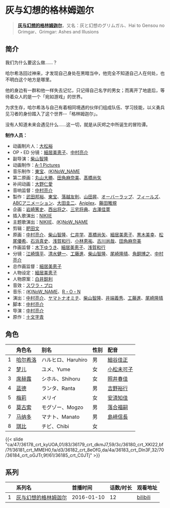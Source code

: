 # 灰与幻想的格林姆迦尔


> <u>**[灰与幻想的格林姆迦尔](https://bgm.tv/subject/148726)**</u>，又名：灰と幻想のグリムガル、Hai to Gensou no Grimgar、Grimgar: Ashes and Illusions

## 简介

我们为什么要这么做……？

哈尔希洛回过神来，才发现自己身处在黑暗当中，他完全不知道自己人在何处，也不明白这个地方是哪里。

他的身边有一群和他一样失去记忆，只记得自己名字的男女；而离开了地底后，等待着众人的是一个「宛如游戏」的世界。

为求生存，哈尔希洛与自己有着相同境遇的伙伴们组成队伍、学习技能，以义勇兵见习者的身份踏入了这个世界--「格林姆迦尔」。

没有人知道未来会遇见什么……这一切，就是从灰烬之中所诞生的冒险谭。

**制作人员：**
- 动画制片人：[大松裕](https://bgm.tv/person/27333)
- OP・ED 分镜：[細居美恵子](https://bgm.tv/person/12049)、[中村亮介](https://bgm.tv/person/3626)
- 副导演：[柴山智隆](https://bgm.tv/person/21180)
- 动画制作：[A-1 Pictures](https://bgm.tv/person/3525)
- 音乐制作：[東宝](https://bgm.tv/person/985)、[(K)NoW_NAME](https://bgm.tv/person/20991)
- 第二原画：[丸山大勝](https://bgm.tv/person/35162)、[田角麻奈美](https://bgm.tv/person/48623)、[髙橋尚矢](https://bgm.tv/person/40887)
- 补间动画：[大野仁愛](https://bgm.tv/person/37592)
- 音响监督：[中村亮介](https://bgm.tv/person/3626)
- 製作：[武田邦裕](https://bgm.tv/person/49948)、[東宝](https://bgm.tv/person/985)、[落越友則](https://bgm.tv/person/39257)、[山田昇](https://bgm.tv/person/38186)、[オーバーラップ](https://bgm.tv/person/8945)、[フィールズ](https://bgm.tv/person/43392)、[ABCアニメーション](https://bgm.tv/person/28583)、[大田圭二](https://bgm.tv/person/40126)、[Aniplex](https://bgm.tv/person/645)、[藤田雅規](https://bgm.tv/person/57803)
- 企画：[岩崎篤史](https://bgm.tv/person/3774)、[西出将之](https://bgm.tv/person/3705)、[三宅将典](https://bgm.tv/person/41510)、[古澤佳寛](https://bgm.tv/person/31643)
- 插入歌演出：[NIKIIE](https://bgm.tv/person/24088)
- 主题歌演出：[NIKIIE](https://bgm.tv/person/24088)、[(K)NoW_NAME](https://bgm.tv/person/20991)
- 剪辑：[肥田文](https://bgm.tv/person/12053)
- 原画：[中村亮介](https://bgm.tv/person/3626)、[柴山智隆](https://bgm.tv/person/21180)、[仁井学](https://bgm.tv/person/21153)、[髙橋尚矢](https://bgm.tv/person/40887)、[細居美恵子](https://bgm.tv/person/12049)、[黒木美幸](https://bgm.tv/person/20236)、[松尾優希](https://bgm.tv/person/44845)、[石浜真史](https://bgm.tv/person/1370)、[浅賀和行](https://bgm.tv/person/15685)、[小林恵祐](https://bgm.tv/person/13576)、[古川尚哉](https://bgm.tv/person/12503)、[田角麻奈美](https://bgm.tv/person/48623)
- 作画监督：[木下ゆうき](https://bgm.tv/person/3184)、[細居美恵子](https://bgm.tv/person/12049)、[浅賀和行](https://bgm.tv/person/15685)
- 分镜：[江崎慎平](https://bgm.tv/person/14444)、[清水健一](https://bgm.tv/person/12968)、[工藤進](https://bgm.tv/person/990)、[柴山智隆](https://bgm.tv/person/21180)、[尾崎隆晴](https://bgm.tv/person/6154)、[角銅博之](https://bgm.tv/person/631)、[中村亮介](https://bgm.tv/person/3626)
- 总作画监督：[細居美恵子](https://bgm.tv/person/12049)
- 人物设定：[細居美恵子](https://bgm.tv/person/12049)
- 人物原案：[白井鋭利](https://bgm.tv/person/19228)
- 音效：[スワラ・プロ](https://bgm.tv/person/2662)
- 音乐：[(K)NoW_NAME](https://bgm.tv/person/20991)、[R・O・N](https://bgm.tv/person/11009)
- 演出：[中村亮介](https://bgm.tv/person/3626)、[ヤマトナオミチ](https://bgm.tv/person/13485)、[柴山智隆](https://bgm.tv/person/21180)、[井端義秀](https://bgm.tv/person/14831)、[工藤進](https://bgm.tv/person/990)、[尾崎隆晴](https://bgm.tv/person/6154)
- 脚本：[中村亮介](https://bgm.tv/person/3626)
- 导演：[中村亮介](https://bgm.tv/person/3626)
- 原作：[十文字青](https://bgm.tv/person/13514)

## 角色

|     |   角色名   |   别名  | 性别 |  配音  |
|:--- |:------  |:----      |:---  |:--   |
| 1 | [哈尔希洛](https://bgm.tv/character/36178) | ハルヒロ、Haruhiro | 男 | [細谷佳正](https://bgm.tv/person/4982) |
| 2 | [梦儿](https://bgm.tv/character/36179) | ユメ、Yume | 女 | [小松未可子](https://bgm.tv/person/7498) |
| 3 | [席赫露](https://bgm.tv/character/36180) | シホル、Shihoru | 女 | [照井春佳](https://bgm.tv/person/13177) |
| 4 | [蓝德](https://bgm.tv/character/36181) | ランタ、Ranta | 男 | [吉野裕行](https://bgm.tv/person/3955) |
| 5 | [梅莉](https://bgm.tv/character/36182) | メリイ | 女 | [安済知佳](https://bgm.tv/person/11485) |
| 6 | [莫古索](https://bgm.tv/character/36183) | モグゾー、Mogzo | 男 | [落合福嗣](https://bgm.tv/person/20135) |
| 7 | [马纳多](https://bgm.tv/character/36184) | マナト、Manato | 男 | [島﨑信長](https://bgm.tv/person/7392) |
| 8 | [琪比](https://bgm.tv/character/36185) | チビ、Chibi | 女 |  |

{{< slide "ca/47/36178_crt_kyUOA,01/83/36179_crt_dkmJ7,59/3c/36180_crt_XKI22,bf/7f/36181_crt_MMEH0,fa/d3/36182_crt_8eOfG,da/4a/36183_crt_Dln3F,32/70/36184_crt_oGJTr,9f/61/36185_crt_C0JTj" >}}

## 系列

|     |   系列名   |   首播时间  | 话数/时长  | 观看地址 |
|:---  |:------    |:----      |:---       |:---  |
| 1 |[灰与幻想的格林姆迦尔](https://bgm.tv/subject/148726)| 2016-01-10 | 12 | [bilibili](https://www.bilibili.com/bangumi/play/ep218458)  |



